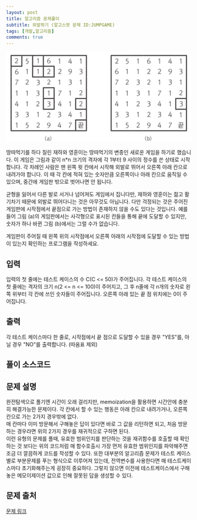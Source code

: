 ```yaml
---
layout: post
title: 알고리즘 문제풀이
subtitle: 외발뛰기 (알고스팟 문제 ID:JUMPGAME)
tags: [개발,알고리즘]
comments: true
---    
```



![problem-img](/assets/img/jumpgame.png)

땅따먹기를 하다 질린 재하와 영훈이는 땅따먹기의 변종인 새로운 게임을 하기로 했습니다. 이 게임은 그림과 같이 n*n 크기의 격자에 각 1부터 9 사이의 정수를 쓴 상태로 시작합니다. 각 차례인 사람은 맨 왼쪽 윗 칸에서 시작해 외발로 뛰어서 오른쪽 아래 칸으로 내려가야 합니다. 이 때 각 칸에 적혀 있는 숫자만큼 오른쪽이나 아래 칸으로 움직일 수 있으며, 중간에 게임판 밖으로 벗어나면 안 됩니다.

균형을 잃어서 다른 발로 서거나 넘어져도 게임에서 집니다만, 재하와 영훈이는 젊고 활기차기 때문에 외발로 뛰어다니는 것은 아무것도 아닙니다. 다만 걱정되는 것은 주어진 게임판에 시작점에서 끝점으로 가는 방법이 존재하지 않을 수도 있다는 것입니다. 예를 들어 그림 (a)의 게임판에서는 사각형으로 표시된 칸들을 통해 끝에 도달할 수 있지만, 숫자가 하나 바뀐 그림 (b)에서는 그럴 수가 없습니다.

게임판이 주어질 때 왼쪽 위의 시작점에서 오른쪽 아래의 시작점에 도달할 수 있는 방법이 있는지 확인하는 프로그램을 작성하세요.

## 입력

입력의 첫 줄에는 테스트 케이스의 수 C(C <= 50)가 주어집니다. 각 테스트 케이스의 첫 줄에는 격자의 크기 n(2 <= n <= 100)이 주어지고, 그 후 n줄에 각 n개의 숫자로 왼쪽 위부터 각 칸에 쓰인 숫자들이 주어집니다. 오른쪽 아래 있는 끝 점 위치에는 0이 주어집니다.

## 출력

각 테스트 케이스마다 한 줄로, 시작점에서 끝 점으로 도달할 수 있을 경우 "YES"를, 아닐 경우 "NO"를 출력합니다. (따옴표 제외)

## 풀이 소스코드  
<script src="https://gist.github.com/overflow218/709272097d22fe1f25ef8a0c0eba0195.js"></script>  

## 문제 설명  

완전탐색으로 풀기엔 시간이 오래 걸리지만, memoization을 활용하면 시간안에 충분히 해결가능한 문제이다. 각 칸에서 할 수 있는 행동은 아래 칸으로 내려가거나, 오른쪽 칸으로 가는 2가지 경우밖에 없다.  
매 칸마다 이미 방문해서 구해놓은 답이 있다면 바로 그 값을 리턴하면 되고, 처음 방문하는 경우라면 위의 2가지 경우를 재귀적으로 구하면 된다.  
이런 유형의 문제를 풀때, 유효한 범위인지를 판단하는 것을 재귀함수를 호출할 때 확인하는 것 보다는 위의 코드처럼 매 함수호출시 가장 먼저 유효한 범위인지를 파악해주면 조금 더 깔끔하게 코드를 작성할 수 있다.
또한 대부분의 알고리즘 문제가 테스트 케이스별로 부분문제를 푸는 형식으로 이루어져 있는데, 전역변수를 사용한다면 매 테스트케이스마다 초기화해주는게 굉장히 중요하다. 그렇지 않으면 이전에 테스트케이스에서 구해놓은 메모이제이션 값으로 인해 잘못된 답을 생성할 수 있다.  

## 문제 출처  

<a href="https://www.algospot.com/judge/problem/read/JUMPGAME"> 문제 링크 </a>
